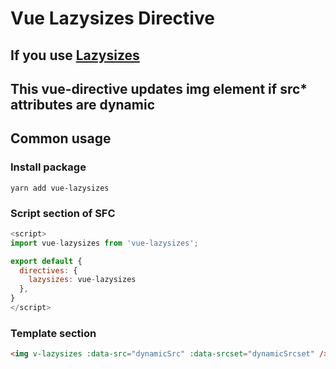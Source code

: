 # Vue Lazysizes Directive
## If you use [Lazysizes](https://github.com/aFarkas/lazysizes)

## This vue-directive updates img element if src* attributes are dynamic

## Common usage

### Install package
```
yarn add vue-lazysizes
```

### Script section of SFC
```javascript
<script>
import vue-lazysizes from 'vue-lazysizes';

export default {
  directives: {
    lazysizes: vue-lazysizes
  },
}
</script>
```

### Template section
```html
<img v-lazysizes :data-src="dynamicSrc" :data-srcset="dynamicSrcset" />
```
